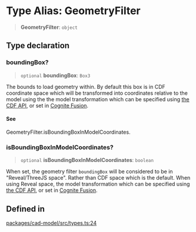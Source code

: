 # Type Alias: GeometryFilter

> **GeometryFilter**: `object`

## Type declaration

### boundingBox?

> `optional` **boundingBox**: `Box3`

The bounds to load geometry within. By default this box is in CDF coordinate space which
will be transformed into coordinates relative to the model using the the model transformation
which can be specified using [the CDF API](https://docs.cognite.com/api/v1/#operation/update3DRevisions),
or set in [Cognite Fusion](https://fusion.cognite.com/).

#### See

GeometryFilter.isBoundingBoxInModelCoordinates.

### isBoundingBoxInModelCoordinates?

> `optional` **isBoundingBoxInModelCoordinates**: `boolean`

When set, the geometry filter `boundingBox` will be considered to be in "Reveal/ThreeJS space".
Rather than CDF space which is the default. When using Reveal space, the model transformation
which can be specified using [the CDF API](https://docs.cognite.com/api/v1/#operation/update3DRevisions),
or set in [Cognite Fusion](https://fusion.cognite.com/).

## Defined in

[packages/cad-model/src/types.ts:24](https://github.com/cognitedata/reveal/blob/3aaed3491dba3f4ba9ecd87f495d35383cc73a1d/viewer/packages/cad-model/src/types.ts#L24)
